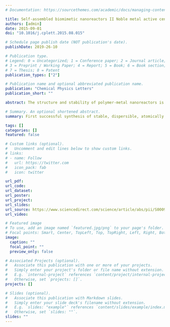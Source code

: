 ```yaml
---
# Documentation: https://sourcethemes.com/academic/docs/managing-content/

title: Self-assembled biomimetic nanoreactors II Noble metal active centers
authors: [admin]
date: 2015-09-01
doi: "10.1016/j.cplett.2015.08.015"

# Schedule page publish date (NOT publication's date).
publishDate: 2019-26-10

# Publication type.
# Legend: 0 = Uncategorized; 1 = Conference paper; 2 = Journal article;
# 3 = Preprint / Working Paper; 4 = Report; 5 = Book; 6 = Book section;
# 7 = Thesis; 8 = Patent
publication_types: ["2"]

# Publication name and optional abbreviated publication name.
publication: "Chemical Physics Letters"
publication_short: ""

abstract: The structure and stability of polymer-metal nanoreactors is detailed, including a complete characterization of the first successful synthesis of stable, dispersible, atomically thin gold nanosheets. Further developments in the synthesis of monodisperse, ∼2.5 nm platinum nanoclusters in aqueous solution and ambient conditions are described and pH stability of the composite material is established. The facile nanoreactor synthesis, environmentally friendly reaction conditions, and structural stability makes these biomimetic systems attractive for applications ranging from chemical detoxification to nanoelectronics.

# Summary. An optional shortened abstract.
summary: First successful synthesis of stable, dispersible, atomically thin gold sheets.

tags: []
categories: []
featured: false

# Custom links (optional).
#   Uncomment and edit lines below to show custom links.
# links:
# - name: Follow
#   url: https://twitter.com
#   icon_pack: fab
#   icon: twitter

url_pdf:
url_code:
url_dataset:
url_poster:
url_project:
url_slides:
url_source: https://www.sciencedirect.com/science/article/abs/pii/S000926141500603X
url_video:

# Featured image
# To use, add an image named `featured.jpg/png` to your page's folder. 
# Focal points: Smart, Center, TopLeft, Top, TopRight, Left, Right, BottomLeft, Bottom, BottomRight.
image:
  caption: ""
  focal_point: ""
  preview_only: false

# Associated Projects (optional).
#   Associate this publication with one or more of your projects.
#   Simply enter your project's folder or file name without extension.
#   E.g. `internal-project` references `content/project/internal-project/index.md`.
#   Otherwise, set `projects: []`.
projects: []

# Slides (optional).
#   Associate this publication with Markdown slides.
#   Simply enter your slide deck's filename without extension.
#   E.g. `slides: "example"` references `content/slides/example/index.md`.
#   Otherwise, set `slides: ""`.
slides: ""
---
```


